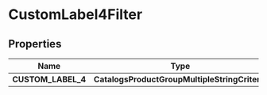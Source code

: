 

# CustomLabel4Filter


## Properties

| Name | Type | Description | Notes |
|------------ | ------------- | ------------- | -------------|
|**CUSTOM_LABEL_4** | **CatalogsProductGroupMultipleStringCriteria** |  |  |



